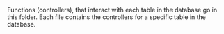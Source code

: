 Functions (controllers), that interact with each table in the database go in this folder. Each file contains the controllers for a specific table in the database.
